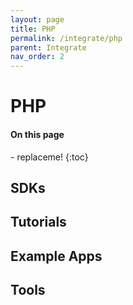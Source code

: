 ```yaml
---
layout: page
title: PHP
permalink: /integrate/php
parent: Integrate
nav_order: 2
---
```


# PHP
<nav class="toc" markdown="1">
  <h4>On this page</h4>
  - replaceme!
  {:toc}
</nav>

## SDKs
## Tutorials
## Example Apps
## Tools
